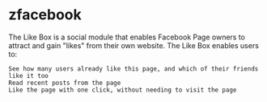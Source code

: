 # zfacebook
The Like Box is a social module that enables Facebook Page owners to attract and gain "likes" from their own website. The Like Box enables users to:

    See how many users already like this page, and which of their friends like it too
    Read recent posts from the page
    Like the page with one click, without needing to visit the page
